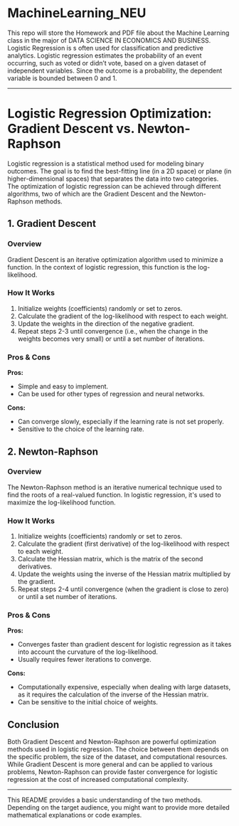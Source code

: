 # MachineLearning_NEU
This repo will store the Homework and PDF file about the Machine Learning class in the major of  DATA SCIENCE IN ECONOMICS AND BUSINESS. 
Logistic Regression is s often used for classification and predictive analytics. Logistic regression estimates the probability of an event occurring, such as voted or didn’t vote, based on a given dataset of independent variables. Since the outcome is a probability, the dependent variable is bounded between 0 and 1. 


---

# Logistic Regression Optimization: Gradient Descent vs. Newton-Raphson

Logistic regression is a statistical method used for modeling binary outcomes. The goal is to find the best-fitting line (in a 2D space) or plane (in higher-dimensional spaces) that separates the data into two categories. The optimization of logistic regression can be achieved through different algorithms, two of which are the Gradient Descent and the Newton-Raphson methods.

## 1. Gradient Descent

### Overview
Gradient Descent is an iterative optimization algorithm used to minimize a function. In the context of logistic regression, this function is the log-likelihood.

### How It Works
1. Initialize weights (coefficients) randomly or set to zeros.
2. Calculate the gradient of the log-likelihood with respect to each weight.
3. Update the weights in the direction of the negative gradient.
4. Repeat steps 2-3 until convergence (i.e., when the change in the weights becomes very small) or until a set number of iterations.

### Pros & Cons
**Pros:**
- Simple and easy to implement.
- Can be used for other types of regression and neural networks.

**Cons:**
- Can converge slowly, especially if the learning rate is not set properly.
- Sensitive to the choice of the learning rate.

## 2. Newton-Raphson

### Overview
The Newton-Raphson method is an iterative numerical technique used to find the roots of a real-valued function. In logistic regression, it's used to maximize the log-likelihood function.

### How It Works
1. Initialize weights (coefficients) randomly or set to zeros.
2. Calculate the gradient (first derivative) of the log-likelihood with respect to each weight.
3. Calculate the Hessian matrix, which is the matrix of the second derivatives.
4. Update the weights using the inverse of the Hessian matrix multiplied by the gradient.
5. Repeat steps 2-4 until convergence (when the gradient is close to zero) or until a set number of iterations.

### Pros & Cons
**Pros:**
- Converges faster than gradient descent for logistic regression as it takes into account the curvature of the log-likelihood.
- Usually requires fewer iterations to converge.

**Cons:**
- Computationally expensive, especially when dealing with large datasets, as it requires the calculation of the inverse of the Hessian matrix.
- Can be sensitive to the initial choice of weights.

## Conclusion

Both Gradient Descent and Newton-Raphson are powerful optimization methods used in logistic regression. The choice between them depends on the specific problem, the size of the dataset, and computational resources. While Gradient Descent is more general and can be applied to various problems, Newton-Raphson can provide faster convergence for logistic regression at the cost of increased computational complexity.

---

This README provides a basic understanding of the two methods. Depending on the target audience, you might want to provide more detailed mathematical explanations or code examples.
